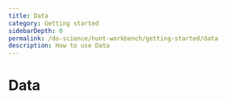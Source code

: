 ```yaml
---
title: Data
category: Getting started
sidebarDepth: 0
permalink: /do-science/hunt-workbench/getting-started/data
description: How to use Data
---
```


# Data

<!-- 

- Where to find your data

 -->
